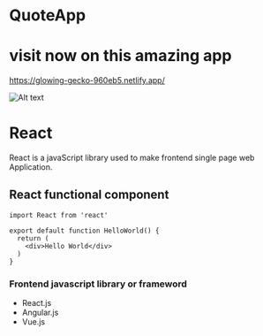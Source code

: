 # QuoteApp

# visit now on this amazing app
https://glowing-gecko-960eb5.netlify.app/

![Alt text](todolist/public/logo192.png)
# React

React is a javaScript library used to make frontend single page web Application.

## React functional component

```
import React from 'react'

export default function HelloWorld() {
  return (
    <div>Hello World</div>
  )
}
```

### Frontend javascript library or frameword
* React.js
* Angular.js
* Vue.js 
